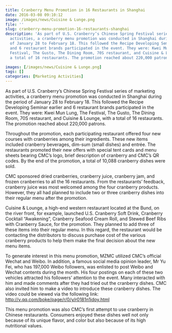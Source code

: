 ```yaml
---
title: Cranberry Menu Promotion in 16 Restaurants in Shanghai
date: 2016-03-08 09:10:12
image: /images/news/Cuisine & Lunge.png
file: ''
slug: cranberry-menu-promotion-16-restaurants-shanghai
description: 'As part of U.S. Cranberry’s Chinese Spring Festival series of marketing
  activities, a cranberry menu promotion was conducted in Shanghai during the period
  of January 28 to February 18. This followed the Recipe Developing Seminar earlier
  and 6 restaurant brands participated in the event. They were: Kwei Mun Lung, The
  Festival, The Gusto, The Dining Room, 70S restaurant, and Cuisine & Lounge, with
  a total of 16 restaurants. The promotion reached about 220,000 patrons.'

images: [/images/news/Cuisine & Lunge.png]
tags: []
categories: [Marketing Activities]
---
```

<p>As part of U.S. Cranberry’s Chinese Spring Festival series of marketing activities, a cranberry menu promotion was conducted in Shanghai during the period of January 28 to February 18. This followed the Recipe Developing Seminar earlier and 6 restaurant brands participated in the event. They were: Kwei Mun Lung, The Festival, The Gusto, The Dining Room, 70S restaurant, and Cuisine & Lounge, with a total of 16 restaurants. The promotion reached about 220,000 patrons. </p>
<p>Throughout the promotion, each participating restaurant offered four new courses with cranberries among their ingredients. These new items included cranberry beverages, dim-sum (small dishes) and entrée. The restaurants promoted their new offers with special tent cards and menu sheets bearing CMC’s logo, brief description of cranberry and CMC’s QR codes. By the end of the promotion, a total of 10,088 cranberry dishes were sold. </p>
<p>CMC sponsored dried cranberries, cranberry juice, cranberry jam, and frozen cranberries to all the 16 restaurants. From the restaurants’ feedback, cranberry juice was most welcomed among the four cranberry products. However, they all had planned to include two or three cranberry dishes into their regular menu after the promotion.</p>
<p>Cuisine & Lounge, a high-end western restaurant located at the Bund, on the river front, for example, launched U.S. Cranberry Soft Drink, Cranberry Cocktail “Awakening”, Cranberry Seafood Cream Roll, and Stewed Beef Ribs with Cranberry Sauce, for the promotion. They planned to add three of these items into their regular menu. In this regard, the restaurant would be contacting the distributors to discuss purchase cost of the various cranberry products to help them make the final decision about the new menu items. </p>
<p>To generate interest in this menu promotion, MZMC utilized CMC’s official Wechat and Weibo. In addition, a famous social media opinion leader, Mr Yu Fei, who has 197,000 Weibo followers, was enlisted to post Weibo and Wechat contents during the month. His four postings on each of these two vehicles attracted his followers’ attention to the event. Many interacted with him and made comments after they had tried out the cranberry dishes. CMC also invited him to make a video to introduce these cranberry dishes. The video could be viewed via the following link: <a href="http://v.qq.com/boke/page/r/0/y/r0181n1idoy.html">http://v.qq.com/boke/page/r/0/y/r0181n1idoy.html</a></p>
<p>This menu promotion was also CMC’s first attempt to use cranberry in Chinese restaurants. Consumers enjoyed these dishes well not only because of its unique flavor, and color but also because of its high nutritional values.</p>

